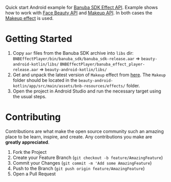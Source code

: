 Quick start Android example for [Banuba SDK Effect API](https://docs.banuba.com/face-ar-sdk/effect_api/getting_started).
Example shows how to work with [Face Beauty API](https://docs.banuba.com/face-ar-sdk/effect_api/face_beauty) and [Makeup API](https://docs.banuba.com/face-ar-sdk/effect_api/makeup).
In both cases the [Makeup effect](https://docs.banuba.com/face-ar-sdk/generated/effects/Makeup.zip) is used.

# Getting Started

1. Copy `aar` files from the Banuba SDK archive into `libs` dir:
    `BNBEffectPlayer/bin/banuba_sdk/banuba_sdk-release.aar` => `beauty-android-kotlin/libs/`
    `BNBEffectPlayer/banuba_effect_player-release.aar` => `beauty-android-kotlin/libs/`
2. Get and unpack the latest version of `Makeup` effect from [here](https://docs.banuba.com/face-ar-sdk-v1/overview/demo_face_filters).
      The `Makeup` folder should be located in the `beauty-android-kotlin/app/src/main/assets/bnb-resources/effects/` folder.
3. Open the project in Android Studio and run the necessary target using the usual steps.

# Contributing

Contributions are what make the open source community such an amazing place to be learn, inspire, and create. Any contributions you make are **greatly appreciated**.

1. Fork the Project
2. Create your Feature Branch (`git checkout -b feature/AmazingFeature`)
3. Commit your Changes (`git commit -m 'Add some AmazingFeature`)
4. Push to the Branch (`git push origin feature/AmazingFeature`)
5. Open a Pull Request
